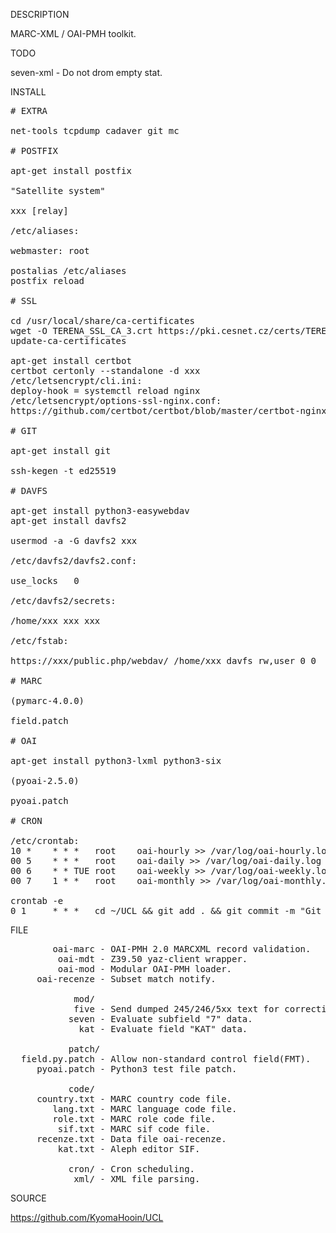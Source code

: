 
DESCRIPTION

MARC-XML / OAI-PMH toolkit.

TODO

seven-xml - Do not drom empty stat.

INSTALL
<pre>
# EXTRA

net-tools tcpdump cadaver git mc

# POSTFIX

apt-get install postfix

"Satellite system"

xxx [relay]

/etc/aliases:

webmaster: root

postalias /etc/aliases
postfix reload

# SSL

cd /usr/local/share/ca-certificates
wget -O TERENA_SSL_CA_3.crt https://pki.cesnet.cz/certs/TERENA_SSL_CA_3.pem
update-ca-certificates

apt-get install certbot
certbot certonly --standalone -d xxx
/etc/letsencrypt/cli.ini:
deploy-hook = systemctl reload nginx
/etc/letsencrypt/options-ssl-nginx.conf:
https://github.com/certbot/certbot/blob/master/certbot-nginx/certbot_nginx/_internal/tls_configs/options-ssl-nginx.conf

# GIT

apt-get install git

ssh-kegen -t ed25519

# DAVFS

apt-get install python3-easywebdav
apt-get install davfs2

usermod -a -G davfs2 xxx

/etc/davfs2/davfs2.conf:

use_locks	0

/etc/davfs2/secrets:

/home/xxx xxx xxx

/etc/fstab:

https://xxx/public.php/webdav/ /home/xxx davfs rw,user 0 0

# MARC

(pymarc-4.0.0)

field.patch

# OAI

apt-get install python3-lxml python3-six

(pyoai-2.5.0)

pyoai.patch

# CRON

/etc/crontab:
10 *    * * *   root    oai-hourly >> /var/log/oai-hourly.log 2>&1 &
00 5    * * *   root    oai-daily >> /var/log/oai-daily.log 2>&1 &
00 6    * * TUE root    oai-weekly >> /var/log/oai-weekly.log 2>&1 &
00 7    1 * *   root    oai-monthly >> /var/log/oai-monthly.log 2>&1 &

crontab -e
0 1     * * *   cd ~/UCL && git add . && git commit -m "Git auto backup." && git push origin master >> ~/git.log 2>&1 &
</pre>
FILE
<pre>
        oai-marc - OAI-PMH 2.0 MARCXML record validation.
         oai-mdt - Z39.50 yaz-client wrapper.
         oai-mod - Modular OAI-PMH loader.
     oai-recenze - Subset match notify.

            mod/
            five - Send dumped 245/246/5xx text for correction. 
           seven - Evaluate subfield "7" data. 
             kat - Evaluate field "KAT" data. 

           patch/
  field.py.patch - Allow non-standard control field(FMT).
     pyoai.patch - Python3 test file patch.

           code/
     country.txt - MARC country code file.
        lang.txt - MARC language code file.
        role.txt - MARC role code file.
         sif.txt - MARC sif code file.
     recenze.txt - Data file oai-recenze.
         kat.txt - Aleph editor SIF.

           cron/ - Cron scheduling.
            xml/ - XML file parsing.
</pre>
SOURCE

https://github.com/KyomaHooin/UCL

